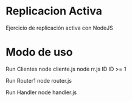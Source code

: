 # Replicacion Activa
Ejercicio de replicación activa con NodeJS

# Modo de uso
Run Clientes
  node cliente.js
  node rr.js ID
  ID >= 1
  
Run Router1
  node router.js

Run Handler
   node handler.js
